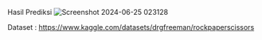 Hasil Prediksi
![Screenshot 2024-06-25 023128](https://github.com/SyahrialZky/image-classification/assets/89437473/5935ce30-e203-4c8a-8131-709399a6fd8e)

Dataset : 
https://www.kaggle.com/datasets/drgfreeman/rockpaperscissors

